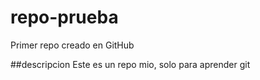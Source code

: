 # repo-prueba
Primer repo creado en GitHub

##descripcion
Este es un repo mio, solo para aprender git
